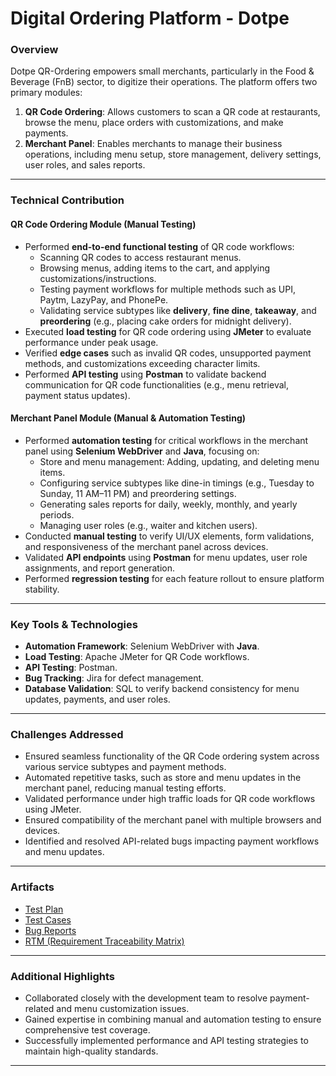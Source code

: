 # Digital Ordering Platform - Dotpe

### Overview
Dotpe QR-Ordering empowers small merchants, particularly in the Food & Beverage (FnB) sector, to digitize their operations. The platform offers two primary modules:  
1. **QR Code Ordering**: Allows customers to scan a QR code at restaurants, browse the menu, place orders with customizations, and make payments.  
2. **Merchant Panel**: Enables merchants to manage their business operations, including menu setup, store management, delivery settings, user roles, and sales reports.

---

### Technical Contribution

#### **QR Code Ordering Module (Manual Testing)**  
- Performed **end-to-end functional testing** of QR code workflows:  
  - Scanning QR codes to access restaurant menus.  
  - Browsing menus, adding items to the cart, and applying customizations/instructions.  
  - Testing payment workflows for multiple methods such as UPI, Paytm, LazyPay, and PhonePe.  
  - Validating service subtypes like **delivery**, **fine dine**, **takeaway**, and **preordering** (e.g., placing cake orders for midnight delivery).  
- Executed **load testing** for QR code ordering using **JMeter** to evaluate performance under peak usage.  
- Verified **edge cases** such as invalid QR codes, unsupported payment methods, and customizations exceeding character limits.  
- Performed **API testing** using **Postman** to validate backend communication for QR code functionalities (e.g., menu retrieval, payment status updates).

#### **Merchant Panel Module (Manual & Automation Testing)**  
- Performed **automation testing** for critical workflows in the merchant panel using **Selenium WebDriver** and **Java**, focusing on:  
  - Store and menu management: Adding, updating, and deleting menu items.  
  - Configuring service subtypes like dine-in timings (e.g., Tuesday to Sunday, 11 AM–11 PM) and preordering settings.  
  - Generating sales reports for daily, weekly, monthly, and yearly periods.  
  - Managing user roles (e.g., waiter and kitchen users).  
- Conducted **manual testing** to verify UI/UX elements, form validations, and responsiveness of the merchant panel across devices.  
- Validated **API endpoints** using **Postman** for menu updates, user role assignments, and report generation.  
- Performed **regression testing** for each feature rollout to ensure platform stability.  

---

### Key Tools & Technologies
- **Automation Framework**: Selenium WebDriver with **Java**.  
- **Load Testing**: Apache JMeter for QR Code workflows.  
- **API Testing**: Postman.  
- **Bug Tracking**: Jira for defect management.  
- **Database Validation**: SQL to verify backend consistency for menu updates, payments, and user roles.  

---

### Challenges Addressed
- Ensured seamless functionality of the QR Code ordering system across various service subtypes and payment methods.  
- Automated repetitive tasks, such as store and menu updates in the merchant panel, reducing manual testing efforts.  
- Validated performance under high traffic loads for QR code workflows using JMeter.  
- Ensured compatibility of the merchant panel with multiple browsers and devices.  
- Identified and resolved API-related bugs impacting payment workflows and menu updates.  

---

### Artifacts
- [Test Plan](https://github.com/neha581/QA-Engineer-Portfolio/blob/main/Dotpe_QR-Ordering/Test-Plan.md)  
- [Test Cases](https://github.com/neha581/QA-Engineer-Portfolio/blob/main/Dotpe_QR-Ordering/Test-Cases.md)  
- [Bug Reports](https://github.com/neha581/QA-Engineer-Portfolio/blob/main/Dotpe_QR-Ordering/Bug-Report.md)  
- [RTM (Requirement Traceability Matrix)](https://github.com/neha581/QA-Engineer-Portfolio/blob/main/Dotpe_QR-Ordering/RTM.md)   

---

### Additional Highlights
- Collaborated closely with the development team to resolve payment-related and menu customization issues.  
- Gained expertise in combining manual and automation testing to ensure comprehensive test coverage.  
- Successfully implemented performance and API testing strategies to maintain high-quality standards.

---

